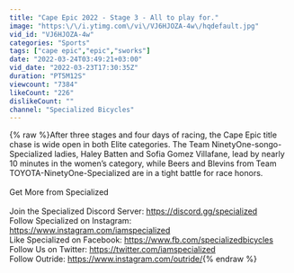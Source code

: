 ```yaml
---
title: "Cape Epic 2022 - Stage 3 - All to play for."
image: "https:\/\/i.ytimg.com\/vi\/VJ6HJOZA-4w\/hqdefault.jpg"
vid_id: "VJ6HJOZA-4w"
categories: "Sports"
tags: ["cape epic","epic","sworks"]
date: "2022-03-24T03:49:21+03:00"
vid_date: "2022-03-23T17:30:35Z"
duration: "PT5M12S"
viewcount: "7384"
likeCount: "226"
dislikeCount: ""
channel: "Specialized Bicycles"
---
```

{% raw %}After three stages and four days of racing, the Cape Epic title chase is wide open in both Elite categories. The Team NinetyOne-songo-Specialized ladies, Haley Batten and Sofia Gomez Villafane, lead by nearly 10 minutes in the women’s category, while Beers and Blevins from Team TOYOTA-NinetyOne-Specialized are in a tight battle for race honors.<br /><br />Get More from Specialized<br /><br />Join the Specialized Discord Server: <a rel="nofollow" target="blank" href="https://discord.gg/specialized">https://discord.gg/specialized</a><br />Follow Specialized on Instagram: <a rel="nofollow" target="blank" href="https://www.instagram.com/iamspecialized">https://www.instagram.com/iamspecialized</a><br />Like Specialized on Facebook: <a rel="nofollow" target="blank" href="https://www.fb.com/specializedbicycles">https://www.fb.com/specializedbicycles</a> <br />Follow Us on Twitter: <a rel="nofollow" target="blank" href="https://twitter.com/iamspecialized">https://twitter.com/iamspecialized</a> <br />Follow Outride: <a rel="nofollow" target="blank" href="https://www.instagram.com/outride/">https://www.instagram.com/outride/</a>{% endraw %}
